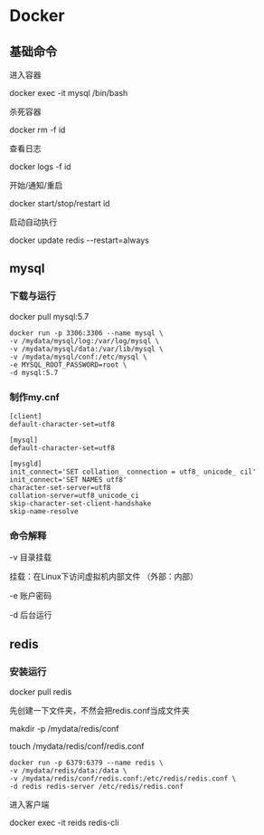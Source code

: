 # Docker

## 基础命令

进入容器

docker exec -it mysql /bin/bash

杀死容器

docker rm -f id

查看日志

docker logs -f id

开始/通知/重启

docker start/stop/restart id

启动自动执行

docker update redis --restart=always

## mysql

### 下载与运行

docker pull mysql:5.7

```shell
docker run -p 3306:3306 --name mysql \
-v /mydata/mysql/log:/var/log/mysql \
-v /mydata/mysql/data:/var/lib/mysql \
-v /mydata/mysql/conf:/etc/mysql \
-e MYSQL_ROOT_PASSWORD=root \
-d mysql:5.7

```

### 制作my.cnf

```shell
[client]
default-character-set=utf8

[mysql]
default-character-set=utf8

[mysgld]
init_connect='SET collation_ connection = utf8_ unicode_ cil'
init_connect='SET NAMES utf8'
character-set-server=utf8
collation-server=utf8_unicode_ci
skip-character-set-client-handshake
skip-name-resolve

```

### 命令解释

-v 目录挂载

挂载：在Linux下访问虚拟机内部文件   （外部：内部）

-e 账户密码

-d 后台运行

## redis

### 安装运行

docker pull redis

先创建一下文件夹，不然会把redis.conf当成文件夹

makdir -p /mydata/redis/conf

touch /mydata/redis/conf/redis.conf

```shell
docker run -p 6379:6379 --name redis \
-v /mydata/redis/data:/data \
-v /mydata/redis/conf/redis.conf:/etc/redis/redis.conf \
-d redis redis-server /etc/redis/redis.conf
```

进入客户端

docker exec -it reids redis-cli